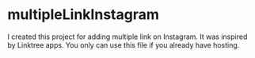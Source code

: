 # multipleLinkInstagram

I created this project for adding multiple link on Instagram. It was inspired by Linktree apps. You only can use this file if you already have hosting. 
